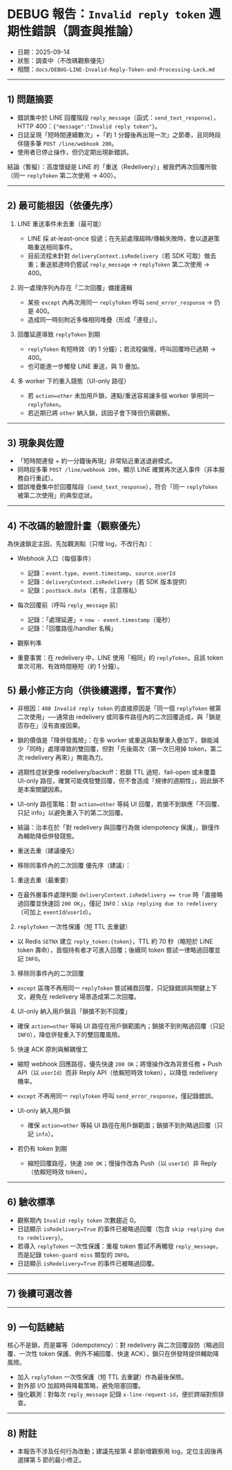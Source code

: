 # DEBUG 報告：`Invalid reply token` 週期性錯誤（調查與推論）

- 日期：2025-09-14
- 狀態：調查中（不改碼觀察優先）
- 相關：`docs/DEBUG-LINE-Invalid-Reply-Token-and-Processing-Lock.md`

---

## 1) 問題摘要
- 錯誤集中於 LINE 回覆階段 `reply_message`（函式：`send_text_response`），HTTP 400：`{"message":"Invalid reply token"}`。
- 日誌呈現「短時間連續數次」+「約 1 分鐘後再出現一次」之節奏，且同時段伴隨多筆 `POST /line/webhook 200`。
- 使用者已停止操作，但仍定期出現新錯誤。

結論（暫擬）：高度懷疑是 LINE 的「重送（Redelivery）」被我們再次回覆所致（同一 `replyToken` 第二次使用 → 400）。

---

## 2) 最可能根因（依優先序）
1. LINE 重送事件未去重（最可能）
   - LINE 採 at-least-once 投遞；在先前處理超時/傳輸失敗時，會以退避策略重送相同事件。
   - 目前流程未針對 `deliveryContext.isRedelivery`（若 SDK 可取）做去重；重送抵達時仍嘗試 `reply_message` → `replyToken` 第二次使用 → 400。

2. 同一處理序列內存在「二次回覆」備援邏輯
   - 某些 `except` 內再次用同一 `replyToken` 呼叫 `send_error_response` → 仍是 400。
   - 造成同一時刻附近多條相同堆疊（形成「連發」）。

3. 回覆延遲導致 `replyToken` 到期
   - `replyToken` 有短時效（約 1 分鐘）；若流程偏慢，呼叫回覆時已過期 → 400。
   - 也可能進一步觸發 LINE 重送，與 1) 疊加。

4. 多 worker 下的重入競態（UI-only 路徑）
   - 若 `action=other` 未加用戶鎖，連點/重送容易讓多個 worker 爭用同一 `replyToken`。
   - 若近期已將 `other` 納入鎖，該因子會下降但仍需觀察。

---

## 3) 現象與佐證
- 「短時間連發 + 約一分鐘後再現」非常貼近重送退避模式。
- 同時段多筆 `POST /line/webhook 200`，顯示 LINE 確實再次送入事件（非本服務自行重試）。
- 錯誤堆疊集中於回覆階段（`send_text_response`），符合「同一 `replyToken` 被第二次使用」的典型症狀。

---

## 4) 不改碼的驗證計畫（觀察優先）
為快速鎖定主因，先加觀測點（只增 log，不改行為）：

- Webhook 入口（每個事件）
  - 記錄：`event.type`、`event.timestamp`、`source.userId`
  - 記錄：`deliveryContext.isRedelivery`（若 SDK 版本提供）
  - 記錄：`postback.data`（若有，注意隱私）

- 每次回覆前（呼叫 `reply_message` 前）
  - 記錄：「處理延遲」= `now - event.timestamp`（毫秒）
  - 記錄：「回覆路徑/handler 名稱」

- 觀察判準
- 重要事實：在 redelivery 中，LINE 使用「相同」的 `replyToken`，且該 token 單次可用、有效時間極短（約 1 分鐘）。


## 5) 最小修正方向（供後續選擇，暫不實作）
- 非根因：`400 Invalid reply token` 的直接原因是「同一個 `replyToken` 被第二次使用」──通常由 redelivery 或同事件路徑內的二次回覆造成，與「鎖是否存在」沒有直接因果。
- 鎖的價值是「降併發風險」：在多 worker 或重送與點擊重入疊加下，鎖能減少「同時」處理導致的雙回覆，但對「先後兩次（第一次已用掉 token，第二次 redelivery 再來）」無能為力。
- 週期性症狀更像 redelivery/backoff：若鎖 TTL 過短、fail-open 或未覆蓋 UI-only 路徑，確實可能偶發雙回覆，但不會造成「規律的週期性」，因此鎖不是本案關鍵因素。
- UI-only 路徑策略：對 `action=other` 等純 UI 回覆，若搶不到鎖應「不回覆、只記 info」以避免重入下的第二次回覆。
- 結論：治本在於「對 redelivery 與回覆行為做 idempotency 保護」，鎖僅作為輔助降低併發競態。
- 重送去重（建議優先）

- 移除同事件內的二次回覆
優先序（建議）：
1. 重送去重（最重要）
  - 在最外層事件處理判斷 `deliveryContext.isRedelivery == true` 時「直接略過回覆並快速回 `200 OK`」，僅記 `INFO`：`skip replying due to redelivery`（可加上 `eventId`/`userId`）。
2. `replyToken` 一次性保護（短 TTL 去重鍵）
  - 以 Redis `SETNX` 建立 `reply_token:{token}`，TTL 約 70 秒（略短於 LINE token 壽命），首個持有者才可進入回覆；後續同 token 嘗試一律略過回覆並記 `INFO`。
3. 移除同事件內的二次回覆
  - `except` 區塊不再用同一 `replyToken` 嘗試補救回覆，只記錄錯誤與關鍵上下文，避免在 redelivery 場景造成第二次回覆。
4. UI-only 納入用戶鎖且「鎖搶不到不回覆」
  - 確保 `action=other` 等純 UI 路徑在用戶鎖範圍內；鎖搶不到則略過回覆（只記 `INFO`），降低併發重入下的雙回覆風險。
5. 快速 ACK 原則與解耦慢工
  - 縮短 webhook 回應路徑，優先快速 `200 OK`；將慢操作改為背景任務 + Push API（以 `userId`）而非 Reply API（依賴短時效 token），以降低 redelivery 機率。
  - `except` 不再用同一 `replyToken` 呼叫 `send_error_response`，僅記錄錯誤。

- UI-only 納入用戶鎖
  - 確保 `action=other` 等純 UI 路徑在用戶鎖範圍；鎖搶不到則略過回覆（只記 `info`）。

- 若仍有 token 到期
  - 縮短回覆路徑，快速 `200 OK`；慢操作改為 Push（以 `userId`）非 Reply（依賴短時效 token）。
---

## 6) 驗收標準
- 觀察期內 `Invalid reply token` 次數趨近 0。
- 日誌顯示 `isRedelivery=True` 的事件已被略過回覆（包含 `skip replying due to redelivery`）。
- 若導入 `replyToken` 一次性保護：重複 token 嘗試不再觸發 `reply_message`，而是記錄 `token-guard miss` 類型的 `INFO`。
- 日誌顯示 `isRedelivery=True` 的事件已被略過回覆。
---

## 7) 後續可選改善

---

## 9) 一句話總結
核心不是鎖，而是冪等（idempotency）：對 redelivery 與二次回覆設防（略過回覆、一次性 token 保護、例外不補回覆、快速 ACK），鎖只在併發時提供輔助降風險。
- 加入 `replyToken` 一次性保護（短 TTL 去重鍵）作為最後保險。
- 對外部 I/O 加超時與降載策略，避免阻塞回覆。
- 強化觀測：對每次 `reply_message` 記錄 `x-line-request-id`，便於跨端對照排查。

---

## 8) 附註
- 本報告不涉及任何行為改動；建議先按第 4 節新增觀察用 log，定位主因後再選擇第 5 節的最小修正。